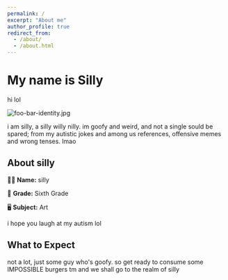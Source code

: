 ```yaml
---
permalink: /
excerpt: "About me"
author_profile: true
redirect_from: 
  - /about/
  - /about.html
---
```


# My name is Silly

hi lol

![foo-bar-identity.jpg](https://staticdelivery.nexusmods.com/mods/2751/images/thumbnails/798/798-1600863312-1511229545.jpeg)

i am silly, a silly willy nilly. im goofy and weird, and not a single sould be spared; from my autistic jokes and among us references, offensive memes and wrong tenses. lmao
## About silly

👩‍🏫 **Name:** silly

🏫 **Grade:** Sixth Grade

🖥️ **Subject:** Art 

i hope you laugh at my autism lol

## What to Expect

not a lot, just some guy who's goofy.
so get ready to consume some IMPOSSIBLE burgers tm and we shall go to the realm of silly

